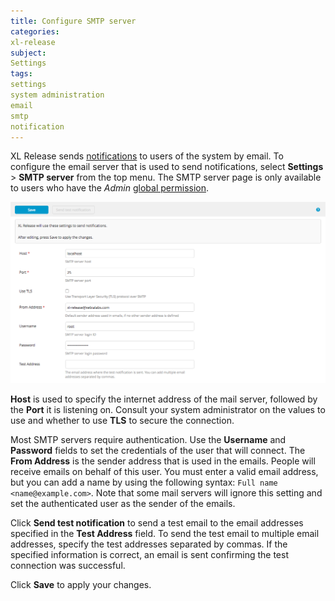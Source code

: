 ```yaml
---
title: Configure SMTP server
categories:
xl-release
subject:
Settings
tags:
settings
system administration
email
smtp
notification
---
```


XL Release sends [notifications](/xl-release/concept/notifications-in-xl-release.html) to users of the system by email. To configure the email server that is used to send notifications, select **Settings** > **SMTP server** from the top menu. The SMTP server page is only available to users who have the *Admin* [global permission](/xl-release/how-to/configure-permissions.html).

![SMTP server](../images/smtp-server.png)

**Host** is used to specify the internet address of the mail server, followed by the **Port** it is listening on. Consult your system administrator on the values to use and whether to use **TLS** to secure the connection.

Most SMTP servers require authentication. Use the **Username** and **Password** fields to set the credentials of the user that will connect. The **From Address** is the sender address that is used in the emails. People will receive emails on behalf of this user. You must enter a valid email address, but you can add a name by using the following syntax: `Full name <name@example.com>`. Note that some mail servers will ignore this setting and set the authenticated user as the sender of the emails.

Click **Send test notification** to send a test email to the email addresses specified in the **Test Address** field. To send the test email to multiple email addresses, specify the test addresses separated by commas. If the specified information is correct, an email is sent confirming the test connection was successful.

Click **Save** to apply your changes.
